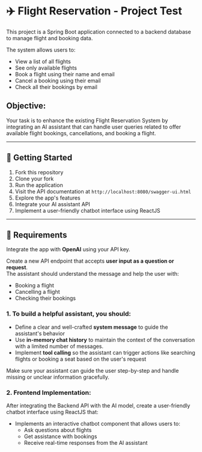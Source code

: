# ✈️ Flight Reservation - Project Test

This project is a Spring Boot application connected to a backend database to manage flight and booking data.

The system allows users to:

- View a list of all flights
- See only available flights
- Book a flight using their name and email
- Cancel a booking using their email
- Check all their bookings by email

## Objective:
Your task is to enhance the existing Flight Reservation System by integrating an AI assistant that can handle user queries related to offer available flight bookings, cancellations, and booking a flight.

---

## 🚀 Getting Started

1. Fork this repository
2. Clone your fork
3. Run the application
4. Visit the API documentation at `http://localhost:8080/swagger-ui.html`
5. Explore the app's features
6. Integrate your AI assistant API
7. Implement a user-friendly chatbot interface using ReactJS

---

## 🧠 Requirements

Integrate the app with **OpenAI** using your API key.

Create a new API endpoint that accepts **user input as a question or request**.  
The assistant should understand the message and help the user with:

- Booking a flight
- Cancelling a flight
- Checking their bookings

### 1. To build a helpful assistant, you should:

- Define a clear and well-crafted **system message** to guide the assistant's behavior
- Use **in-memory chat history** to maintain the context of the conversation with a limited number of messages.
- Implement **tool calling** so the assistant can trigger actions like searching flights or booking a seat based on the
  user's request

Make sure your assistant can guide the user step-by-step and handle missing or unclear information gracefully.

### 2. Frontend Implementation:

After integrating the Backend API with the AI model, create a user-friendly chatbot interface using ReactJS that:

- Implements an interactive chatbot component that allows users to:
    - Ask questions about flights
    - Get assistance with bookings
    - Receive real-time responses from the AI assistant




